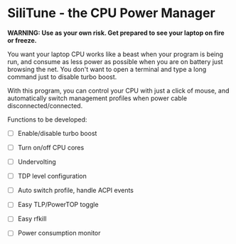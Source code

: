 # SiliTune - the CPU Power Manager

**WARNING: Use as your own risk. Get prepared to see your laptop on fire or freeze.**

You want your laptop CPU works like a beast when your program is being run, and consume as less power as possible when you are on battery just browsing the net. You don't want to open a terminal and type a long command just to disable turbo boost. 

With this program, you can control your CPU with just a click of mouse, and automatically switch management profiles when power cable disconnected/connected. 

Functions to be developed:

- [ ] Enable/disable turbo boost

- [ ] Turn on/off CPU cores

- [ ] Undervolting

- [ ] TDP level configuration

- [ ] Auto switch profile, handle ACPI events

- [ ] Easy TLP/PowerTOP toggle

- [ ] Easy rfkill

- [ ] Power consumption monitor

  